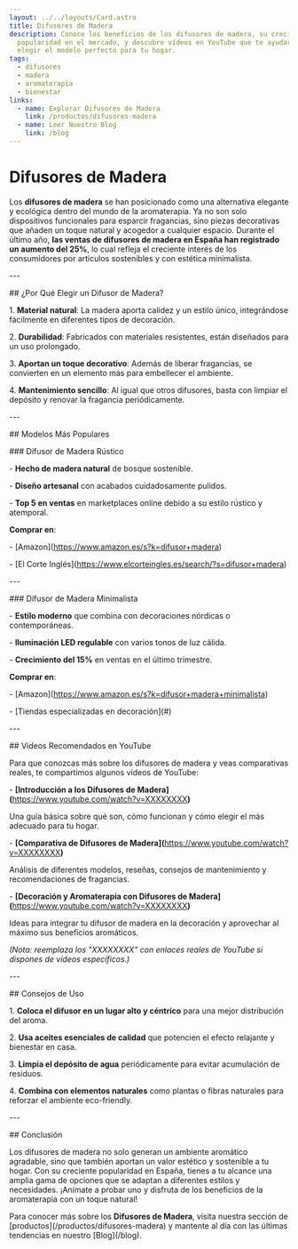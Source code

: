 ```yaml
---
layout: ../../layouts/Card.astro
title: Difusores de Madera
description: Conoce los beneficios de los difusores de madera, su creciente
  popularidad en el mercado, y descubre vídeos en YouTube que te ayudarán a
  elegir el modelo perfecto para tu hogar.
tags:
  - difusores
  - madera
  - aromaterapia
  - bienestar
links:
  - name: Explorar Difusores de Madera
    link: /productos/difusores-madera
  - name: Leer Nuestro Blog
    link: /blog
---
```


# Difusores de Madera

Los **difusores de madera** se han posicionado como una alternativa elegante y ecológica dentro del mundo de la aromaterapia. Ya no son solo dispositivos funcionales para esparcir fragancias, sino piezas decorativas que añaden un toque natural y acogedor a cualquier espacio. Durante el último año, **las ventas de difusores de madera en España han registrado un aumento del 25%**, lo cual refleja el creciente interés de los consumidores por artículos sostenibles y con estética minimalista.

\---

\## ¿Por Qué Elegir un Difusor de Madera?

1\. **Material natural**: La madera aporta calidez y un estilo único, integrándose fácilmente en diferentes tipos de decoración.

2\. **Durabilidad**: Fabricados con materiales resistentes, están diseñados para un uso prolongado.

3\. **Aportan un toque decorativo**: Además de liberar fragancias, se convierten en un elemento más para embellecer el ambiente.

4\. **Mantenimiento sencillo**: Al igual que otros difusores, basta con limpiar el depósito y renovar la fragancia periódicamente.

\---

\## Modelos Más Populares

\### Difusor de Madera Rústico

\- **Hecho de madera natural** de bosque sostenible.

\- **Diseño artesanal** con acabados cuidadosamente pulidos.

\- **Top 5 en ventas** en marketplaces online debido a su estilo rústico y atemporal.

**Comprar en**:

\- \[Amazon]\(<https://www.amazon.es/s?k=difusor+madera>)

\- \[El Corte Inglés]\(<https://www.elcorteingles.es/search/?s=difusor+madera>)

\---

\### Difusor de Madera Minimalista

\- **Estilo moderno** que combina con decoraciones nórdicas o contemporáneas.

\- **Iluminación LED regulable** con varios tonos de luz cálida.

\- **Crecimiento del 15%** en ventas en el último trimestre.

**Comprar en**:

\- \[Amazon]\(<https://www.amazon.es/s?k=difusor+madera+minimalista>)

\- \[Tiendas especializadas en decoración]\(#)

\---

\## Vídeos Recomendados en YouTube

Para que conozcas más sobre los difusores de madera y veas comparativas reales, te compartimos algunos vídeos de YouTube:

\- **\[Introducción a los Difusores de Madera]\(**<https://www.youtube.com/watch?v=XXXXXXXX>**)**

Una guía básica sobre qué son, cómo funcionan y cómo elegir el más adecuado para tu hogar.

\- **\[Comparativa de Difusores de Madera]\(**<https://www.youtube.com/watch?v=XXXXXXXX>**)**

Análisis de diferentes modelos, reseñas, consejos de mantenimiento y recomendaciones de fragancias.

\- **\[Decoración y Aromaterapia con Difusores de Madera]\(**<https://www.youtube.com/watch?v=XXXXXXXX>**)**

Ideas para integrar tu difusor de madera en la decoración y aprovechar al máximo sus beneficios aromáticos.

*(Nota: reemplaza los "XXXXXXXX" con enlaces reales de YouTube si dispones de vídeos específicos.)*

\---

\## Consejos de Uso

1\. **Coloca el difusor en un lugar alto y céntrico** para una mejor distribución del aroma.

2\. **Usa aceites esenciales de calidad** que potencien el efecto relajante y bienestar en casa.

3\. **Limpia el depósito de agua** periódicamente para evitar acumulación de residuos.

4\. **Combina con elementos naturales** como plantas o fibras naturales para reforzar el ambiente eco-friendly.

\---

\## Conclusión

Los difusores de madera no solo generan un ambiente aromático agradable, sino que también aportan un valor estético y sostenible a tu hogar. Con su creciente popularidad en España, tienes a tu alcance una amplia gama de opciones que se adaptan a diferentes estilos y necesidades. ¡Anímate a probar uno y disfruta de los beneficios de la aromaterapia con un toque natural!

Para conocer más sobre los **Difusores de Madera**, visita nuestra sección de \[productos]\(/productos/difusores-madera) y mantente al día con las últimas tendencias en nuestro \[Blog]\(/blog).
